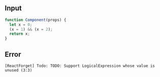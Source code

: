 
## Input

```javascript
function Component(props) {
  let x = 0;
  (x = 1) && (x = 2);
  return x;
}

```


## Error

```
[ReactForget] Todo: TODO: Support LogicalExpression whose value is unused (3:3)
```
          
      